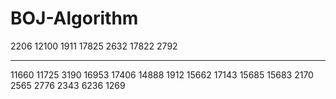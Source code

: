 # BOJ-Algorithm

2206 
12100 
1911
17825
2632
17822
2792

---

11660
11725
3190
16953
17406
14888
1912
15662
17143
15685
15683
2170
2565
2776
2343
6236
1269